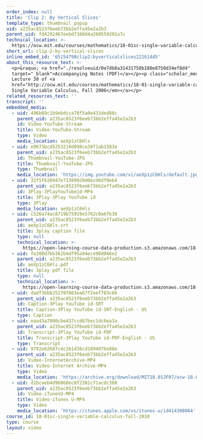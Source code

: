 ```yaml
---
order_index: null
title: 'Clip 2: By Vertical Slices'
template_type: thumbnail_popup
uid: a235ac8523f6eeb73bb2effa45e2a2b3
parent_uid: fd4292467eebd7160d4a260559201a7c
technical_location: >-
  https://ocw.mit.edu/courses/mathematics/18-01sc-single-variable-calculus-fall-2010/unit-4-techniques-of-integration/part-b-partial-fractions-integration-by-parts-arc-length-and-surface-area/session-77-volume-of-a-wine-glass/clip-2-by-vertical-slices
short_url: clip-2-by-vertical-slices
inline_embed_id: '65154798clip2:byverticalslices22161445'
about_this_resource_text: >-
  <p>&raquo; <a href="./resolveuid/0e7db8a31431750b188e8750d34ef8d4"
  target="_blank">Accompanying Notes (PDF)</a></p><p class="scholar_medsm">From
  Lecture 30 of <a
  href="http://ocw.mit.edu/courses/mathematics/18-01-single-variable-calculus-fall-2006/video-lectures/"><em>18.01
  Single Variable Calculus, Fall 2006</em></a></p>
related_resources_text: ''
transcript: ''
embedded_media:
  - uid: 496b89c1b9ebdcca70f5a0e431ded88c
    parent_uid: a235ac8523f6eeb73bb2effa45e2a2b3
    id: Video-YouTube-Stream
    title: Video-YouTube-Stream
    type: Video
    media_location: aeXp1zC6Hls
  - uid: e9673bcd5253210d098ce38f1ab1583e
    parent_uid: a235ac8523f6eeb73bb2effa45e2a2b3
    id: Thumbnail-YouTube-JPG
    title: Thumbnail-YouTube-JPG
    type: Thumbnail
    media_location: 'https://img.youtube.com/vi/aeXp1zC6Hls/default.jpg'
  - uid: 32f5f626947e71589020d0ecd6df0eb4
    parent_uid: a235ac8523f6eeb73bb2effa45e2a2b3
    id: 3Play-3PlayYouTubeid-MP4
    title: 3Play-3Play YouTube id
    type: 3Play
    media_location: aeXp1zC6Hls
  - uid: c526a74ac8719b75919e5762c0a6fb38
    parent_uid: a235ac8523f6eeb73bb2effa45e2a2b3
    id: aeXp1zC6Hls.srt
    title: 3play caption file
    type: null
    technical_location: >-
      https://open-learning-course-data-production.s3.amazonaws.com/18-01sc-single-variable-calculus-fall-2010/b566a833de35a2eedbfe27338f6f234e_aeXp1zC6Hls.srt
  - uid: fe208d7bb362b4df95a94ece90d066e2
    parent_uid: a235ac8523f6eeb73bb2effa45e2a2b3
    id: aeXp1zC6Hls.pdf
    title: 3play pdf file
    type: null
    technical_location: >-
      https://open-learning-course-data-production.s3.amazonaws.com/18-01sc-single-variable-calculus-fall-2010/f111812fcfd4ff690562f74387f6a041_aeXp1zC6Hls.pdf
  - uid: dadf3bbb25278f083ea67f2eef703c66
    parent_uid: a235ac8523f6eeb73bb2effa45e2a2b3
    id: Caption-3Play YouTube id-SRT
    title: Caption-3Play YouTube id-SRT-English - US
    type: Caption
  - uid: eaa43a7800cbe437ccd67bec1dc6ea3a
    parent_uid: a235ac8523f6eeb73bb2effa45e2a2b3
    id: Transcript-3Play YouTube id-PDF
    title: Transcript-3Play YouTube id-PDF-English - US
    type: Transcript
  - uid: 9792e62687c4c2b1d38cd1894076e88e
    parent_uid: a235ac8523f6eeb73bb2effa45e2a2b3
    id: Video-InternetArchive-MP4
    title: Video-Internet Archive-MP4
    type: Video
    media_location: 'https://archive.org/download/MIT18.01JF07/ocw-18.01-f07-lec30_300k.mp4'
  - uid: d1bcaeb4d96068ec8f2381cf1acdc308
    parent_uid: a235ac8523f6eeb73bb2effa45e2a2b3
    id: Video-iTunesU-MP4
    title: Video-iTunes U-MP4
    type: Video
    media_location: 'https://itunes.apple.com/us/itunes-u/id414308064'
course_id: 18-01sc-single-variable-calculus-fall-2010
type: course
layout: video
---
```


